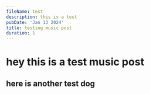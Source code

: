 ```yaml
---
fileName: test
description: this is a test
pubDate: 'Jan 13 2024'
title: testing music post
duration: 1
---
```


# hey this is a test music post

## here is another test dog

